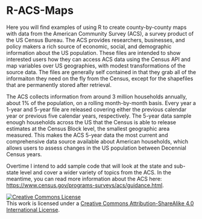# R-ACS-Maps
Here you will find examples of using R to create county-by-county maps with data from the American Community Survey (ACS), a survey product of the US Census Bureau. The ACS provides researchers, businesses, and policy makers a rich source of economic, social, and demographic information about the US population. These files are intended to show interested users how they can access ACS data using the Census API and map variables over US geographies, with modest transformations of the source data. The files are generally self contained in that they grab all of the informaiton they need on the fly from the Census, except for the shapefiles that are permanently stored after retrieval.

The ACS collects information from around 3 million households annually, about 1% of the population, on a rolling month-by-month basis. Every year a 1-year and 5-year file are released covering either the previous calendar year or previous five calendar years, respectively. The 5-year data sample enough households across the US that the Census is able to release estimates at the Census Block level, the smallest geographic area measured. This makes the ACS 5-year data the most current and comprehensive data source available about American households, which allows users to assess changes in the US population between Decennial Census years.

Overtime I intend to add sample code that will look at the state and sub-state level and cover a wider variety of topics from the ACS. In the meantime, you can read more information about the ACS here: https://www.census.gov/programs-surveys/acs/guidance.html.

<a rel="license" href="http://creativecommons.org/licenses/by-sa/4.0/"><img alt="Creative Commons License" style="border-width:0" src="https://i.creativecommons.org/l/by-sa/4.0/88x31.png" /></a><br />This work is licensed under a <a rel="license" href="http://creativecommons.org/licenses/by-sa/4.0/">Creative Commons Attribution-ShareAlike 4.0 International License</a>.
